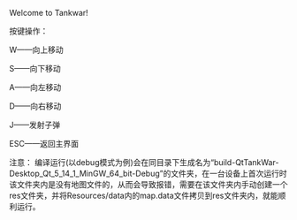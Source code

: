 Welcome to Tankwar!

按键操作：


W——向上移动

S——向下移动

A——向左移动

D——向右移动

J——发射子弹

ESC——返回主界面

注意：
编译运行(以debug模式为例)会在同目录下生成名为“build-QtTankWar-Desktop_Qt_5_14_1_MinGW_64_bit-Debug”的文件夹，在一台设备上首次运行时该文件夹内是没有地图文件的，从而会导致报错，需要在该文件夹内手动创建一个res文件夹，并将Resources/data内的map.data文件拷贝到res文件夹内，就能顺利运行。
